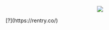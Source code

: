 <p align="center">
<img src="https://static.wikia.nocookie.net/elevator-hitch/images/b/b6/DEATH-2F-1.png/revision/latest?cb=20240204021633"/> 
</p>
[?](https://rentry.co/)
